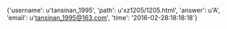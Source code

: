 {'username': u'tansinan_1995', 'path': u'xz1205/1205.html', 'answer': u'A', 'email': u'tansinan_1995@163.com', 'time': '2016-02-28:18:18:18'}